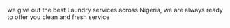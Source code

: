 we give out the best Laundry services across Nigeria, we are always ready to offer you clean and fresh service 
<!---
LoftysEmpire/LoftysEmpire is a ✨ special ✨ repository because its `README.md` (this file) appears on your GitHub profile.
You can click the Preview link to take a look at your changes.
--->
